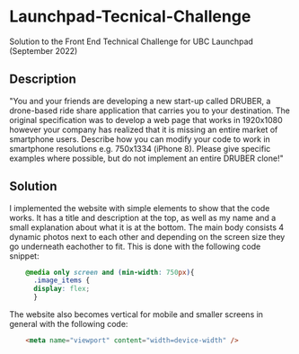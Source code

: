 # Launchpad-Tecnical-Challenge
Solution to the Front End Technical Challenge for UBC Launchpad (September 2022)

## Description
"You and your friends are developing a new start-up called DRUBER, a drone-based ride share application that carries you to your destination. The original specification was to develop a web page that works in 1920x1080 however your company has realized that it is missing an entire market of smartphone users. Describe how you can modify your code to work in smartphone resolutions e.g. 750x1334 (iPhone 8). Please give specific examples where possible, but do not implement an entire DRUBER clone!"

## Solution
I implemented the website with simple elements to show that the code works. It has a title and description at the top, as well as my name and a small explanation about what it is at the bottom. The main body consists 4 dynamic photos next to each other and depending on the screen size they go underneath eachother to fit. This is done with the following code snippet:
```css
    @media only screen and (min-width: 750px){
      .image_items {
      display: flex;
      }
```
The website also becomes vertical for mobile and smaller screens in general with the following code:
```html
    <meta name="viewport" content="width=device-width" />
```
